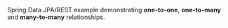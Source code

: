 Spring Data JPA/REST example demonstrating **one-to-one**, **one-to-many** and **many-to-many** relationships.